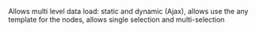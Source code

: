 Allows multi level data load: static and dynamic (Ajax),
allows use the any template for the nodes,
allows single selection and multi-selection